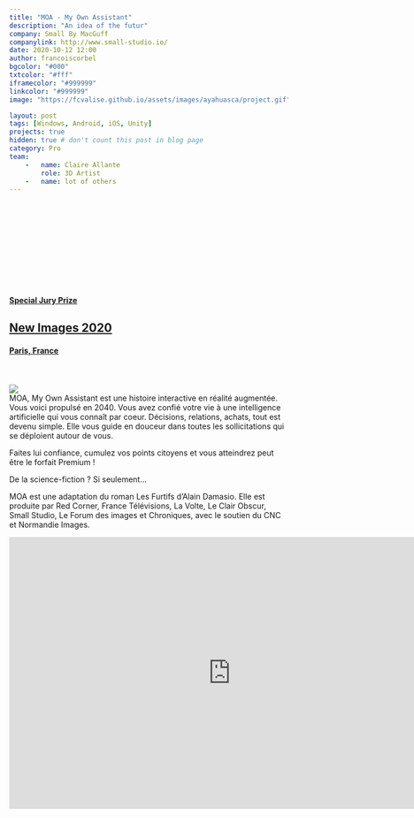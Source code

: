 ```yaml
---
title: "MOA - My Own Assistant"
description: "An idea of the futur"
company: Small By MacGuff
companylink: http://www.small-studio.io/
date: 2020-10-12 12:00
author: francoiscorbel
bgcolor: "#000"
txtcolor: "#fff"
iframecolor: "#999999"
linkcolor: "#999999"
image: "https://fcvalise.github.io/assets/images/ayahuasca/project.gif"

layout: post
tags: [Windows, Android, iOS, Unity]
projects: true
hidden: true # don't count this post in blog page
category: Pro
team:
    -   name: Claire Allante
        role: 3D Artist
    -   name: lot of others
---
```

<div class="laurel general-margin">
<a href="https://www.raindance.org/raindance-film-festival-2019-programme/" href="https://www.raindance.org/raindance-film-festival-2019-programme/" target="_blank">
    <div class="icon-simple" data-title="stunfest"><svg class="icon-svg"><use xlink:href="#icon-laurel-left" fill="{{ page.iframecolor }}"></use></svg></div>
        <div class="text-laurel">
            <h4 style="color: {{ page.iframecolor}}">Special Jury Prize</h4>
            <h2 style="color: {{ page.iframecolor}}">New Images 2020<br></h2>
            <h4 style="color: {{ page.iframecolor}}">Paris, France</h4>
        </div>
    <div class="icon-simple" data-title="stunfest"><svg style="width: 35px; height: 35px" class="icon-svg"><use xlink:href="#icon-laurel-right" fill="{{ page.iframecolor }}"></use></svg></div>
</a>
</div>

<a alt="https://twitter.com/newimages_paris/status/1309541791964844032" href="https://twitter.com/newimages_paris/status/1309541791964844032" target="_blank">
    <img src="{{ site.url }}/assets/images/moa/banner.png">
</a>

<div class="text justify general-margin">
MOA, My Own Assistant est une histoire interactive en réalité augmentée. Vous voici propulsé en 2040. Vous avez confié votre vie à une intelligence artificielle qui vous connaît par coeur. Décisions, relations, achats, tout est devenu simple. Elle vous guide en douceur dans toutes les sollicitations qui se déploient autour de vous.


Faites lui confiance, cumulez vos points citoyens et vous atteindrez peut être le forfait Premium !


De la science-fiction ? Si seulement…


MOA est une adaptation du roman Les Furtifs d’Alain Damasio. Elle est produite par Red Corner, France Télévisions, La Volte, Le Clair Obscur, Small Studio, Le Forum des images et Chroniques, avec le soutien du CNC et Normandie Images.
</div>

<div class="video general-margin">
    <iframe width="800" height="492" src="https://www.youtube.com/embed/pceQRB4pcBg" frameborder="0" allowfullscreen></iframe>
</div>

<!-- <div class="general-margin">
    <iframe src="https://store.steampowered.com/widget/1212940/" frameborder="0" width="800" height="200" style="background: #000"></iframe>
</div> -->

